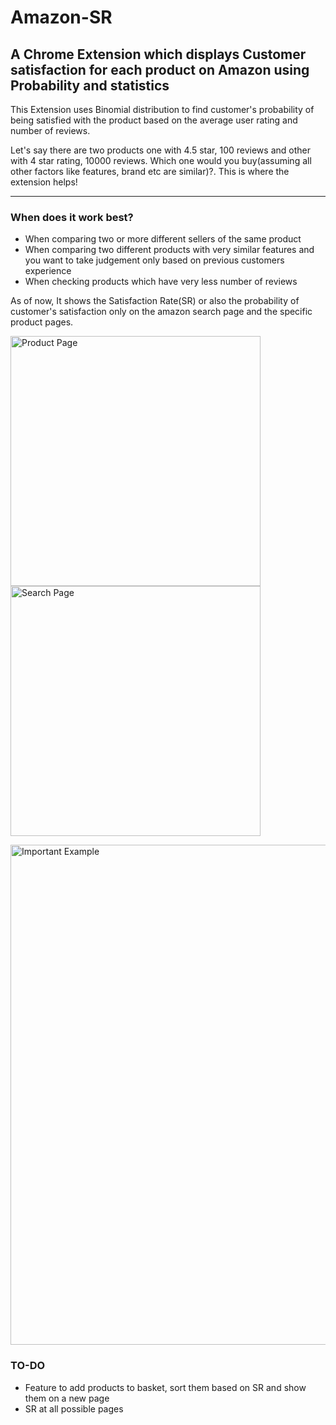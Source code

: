 # Amazon-SR
## A Chrome Extension which displays Customer satisfaction for each product on Amazon using Probability and statistics

This Extension uses Binomial distribution to find customer's probability of being satisfied with the product based on the average user rating and number of reviews.

Let's say there are two products one with 4.5 star, 100 reviews and other with 4 star rating, 10000 reviews. Which one would you buy(assuming all other factors like features, brand etc are similar)?. This is where the extension helps!

---
### When does it work best?
- When comparing two or more different sellers of the same product
- When comparing two different products with very similar features and you want to take judgement only based on previous customers experience
- When checking products which have very less number of reviews

As of now, It shows the Satisfaction Rate(SR) or also the probability of customer's satisfaction only on the amazon search page and the specific product pages.

<p float="left">
<img src=https://user-images.githubusercontent.com/108319876/213880895-e2469b41-e554-4aab-8946-74678c8d5bf6.png alt="Product Page" width="400">
<img src=https://user-images.githubusercontent.com/108319876/213880897-5afd4758-6ce6-459c-9e8b-c145a938eaf1.png alt="Search Page" width="400">
</p>

<div>
<img src=https://user-images.githubusercontent.com/108319876/213881467-f4f4ad45-e8a8-4609-b8a4-a1d5939be8c6.png alt="Important Example" width="800">
</div>

### TO-DO
- Feature to add products to basket, sort them based on SR and show them on a new page
- SR at all possible pages
